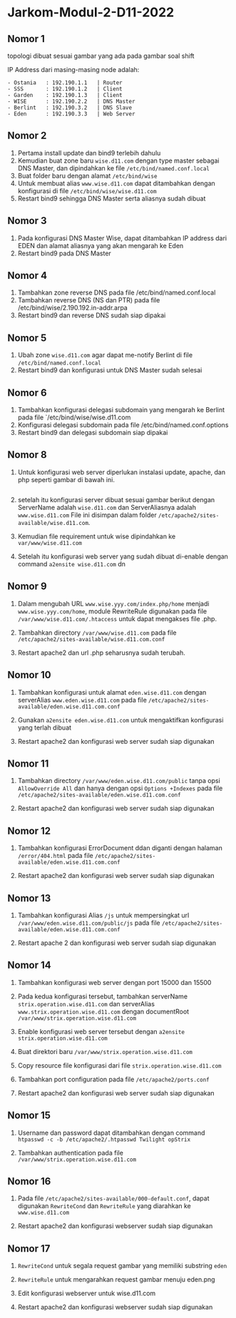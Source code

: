 # Jarkom-Modul-2-D11-2022

## Nomor 1

topologi dibuat sesuai gambar yang ada pada gambar soal shift

IP Address dari masing-masing node adalah:

    - Ostania	: 192.190.1.1	| Router
    - SSS		: 192.190.1.2	| Client
    - Garden	: 192.190.1.3	| Client
    - WISE		: 192.190.2.2	| DNS Master
    - Berlint	: 192.190.3.2	| DNS Slave
    - Eden		: 192.190.3.3	| Web Server

## Nomor 2

1. Pertama install update dan bind9 terlebih dahulu
2. Kemudian buat zone baru `wise.d11.com` dengan type master sebagai DNS Master, dan dipindahkan ke file `/etc/bind/named.conf.local`
3. Buat folder baru dengan alamat `/etc/bind/wise`
4. Untuk membuat alias `www.wise.d11.com` dapat ditambahkan dengan konfigurasi di file `/etc/bind/wise/wise.d11.com`
5. Restart bind9 sehingga DNS Master serta aliasnya sudah dibuat

## Nomor 3

1. Pada konfigurasi DNS Master Wise, dapat ditambahkan IP address dari EDEN dan alamat aliasnya yang akan mengarah ke Eden
2. Restart bind9 pada DNS Master

## Nomor 4

1. Tambahkan zone reverse DNS pada file /etc/bind/named.conf.local
2. Tambahkan reverse DNS (NS dan PTR) pada file /etc/bind/wise/2.190.192.in-addr.arpa
3. Restart bind9 dan reverse DNS sudah siap dipakai

## Nomor 5

1. Ubah zone `wise.d11.com` agar dapat me-notify Berlint di file `/etc/bind/named.conf.local`
2. Restart bind9 dan konfigurasi untuk DNS Master sudah selesai

## Nomor 6

1. Tambahkan konfigurasi delegasi subdomain yang mengarah ke Berlint pada file `/etc/bind/wise/wise.d11.com
2. Konfigurasi delegasi subdomain pada file /etc/bind/named.conf.options
3. Restart bind9 dan delegasi subdomain siap dipakai

## Nomor 8

1. Untuk konfigurasi web server diperlukan instalasi update, apache, dan php seperti gambar di bawah ini.

![]()

2. setelah itu konfigurasi server dibuat sesuai gambar berikut dengan ServerName adalah `wise.d11.com` dan ServerAliasnya adalah `www.wise.d11.com` File ini disimpan dalam folder `/etc/apache2/sites-available/wise.d11.com`.

3. Kemudian file requirement untuk wise dipindahkan ke `var/www/wise.d11.com`

4. Setelah itu konfigurasi web server yang sudah dibuat di-enable dengan command `a2ensite wise.d11.com` dn

## Nomor 9

1. Dalam mengubah URL `www.wise.yyy.com/index.php/home` menjadi `www.wise.yyy.com/home`, module RewriteRule digunakan pada file `/var/www/wise.d11.com/.htaccess` untuk dapat mengakses file .php.

2. Tambahkan directory `/var/www/wise.d11.com` pada file `/etc/apache2/sites-available/wise.d11.com.conf`

3. Restart apache2 dan url .php seharusnya sudah terubah.

## Nomor 10

1. Tambahkan konfigurasi untuk alamat `eden.wise.d11.com` dengan serverAlias `www.eden.wise.d11.com` pada file `/etc/apache2/sites-available/eden.wise.d11.com.conf`

2. Gunakan `a2ensite eden.wise.d11.com` untuk mengaktifkan konfigurasi yang terlah dibuat

3. Restart apache2 dan konfigurasi web server sudah siap digunakan

## Nomor 11

1. Tambahkan directory `/var/www/eden.wise.d11.com/public` tanpa opsi `AllowOverride All` dan hanya dengan opsi `Options +Indexes` pada file `/etc/apache2/sites-available/eden.wise.d11.com.conf`

2. Restart apache2 dan konfigurasi web server sudah siap digunakan

## Nomor 12

1. Tambahkan konfigurasi ErrorDocument ddan diganti dengan halaman `/error/404.html` pada file `/etc/apache2/sites-available/eden.wise.d11.com.conf`

2. Restart apache2 dan konfigurasi web server sudah siap digunakan

## Nomor 13

1. Tambahkan konfigurasi Alias `/js` untuk mempersingkat url `/var/www/eden.wise.d11.com/public/js` pada file `/etc/apache2/sites-available/eden.wise.d11.com.conf`

2. Restart apache 2 dan konfigurasi web server sudah siap digunakan

## Nomor 14

1. Tambahkan konfigurasi web server dengan port 15000 dan 15500

2. Pada kedua konfigurasi tersebut, tambahkan serverName `strix.operation.wise.d11.com` dan serverAlias `www.strix.operation.wise.d11.com` dengan documentRoot `/var/www/strix.operation.wise.d11.com`

3. Enable konfigurasi web server tersebut dengan `a2ensite strix.operation.wise.d11.com`

4. Buat direktori baru `/var/www/strix.operation.wise.d11.com`

5. Copy resource file konfigurasi dari file `strix.operation.wise.d11.com`

6. Tambahkan port configuration pada file `/etc/apache2/ports.conf`

7. Restart apache2 dan konfigurasi web server sudah siap digunakan

## Nomor 15

1. Username dan password dapat ditambahkan dengan command `htpasswd -c -b /etc/apache2/.htpasswd Twilight opStrix`

2. Tambahkan authentication pada file `/var/www/strix.operation.wise.d11.com`

## Nomor 16

1. Pada file `/etc/apache2/sites-available/000-default.conf`, dapat digunakan `RewriteCond` dan `RewriteRule` yang diarahkan ke `www.wise.d11.com`

2. Restart apache2 dan konfigurasi webserver sudah siap digunakan

## Nomor 17

1. `RewriteCond` untuk segala request gambar yang memiliki substring `eden`

2. `RewriteRule` untuk mengarahkan request gambar menuju eden.png

3. Edit konfigurasi webserver untuk wise.d11.com

4. Restart apache2 dan konfigurasi webserver sudah siap digunakan
